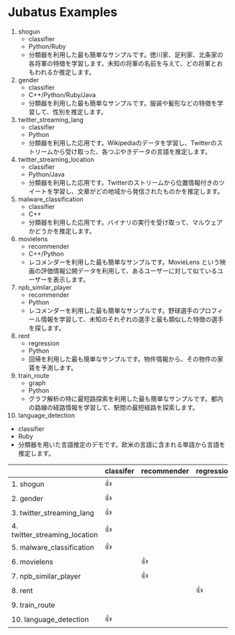 Jubatus Examples
================

1. shogun
   - classifier
   - Python/Ruby
   - 分類器を利用した最も簡単なサンプルです。徳川家、足利家、北条家の各将軍の特徴を学習します。未知の将軍の名前を与えて、どの将軍とおもわれるか推定します。
2. gender
   - classifier
   - C++/Python/Ruby/Java
   - 分類器を利用した最も簡単なサンプルです。服装や髪形などの特徴を学習して、性別を推定します。
3. twitter\_streaming\_lang
   - classifier
   - Python
   - 分類器を利用した応用です。Wikipediaのデータを学習し、Twitterのストリームから受け取った、各つぶやきデータの言語を推定します。
4. twitter\_streaming\_location
   - classifier
   - Python/Java
   - 分類器を利用した応用です。Twitterのストリームから位置情報付きのツイートを学習し、文章がどの地域から発信されたものかを推定します。
5. malware\_classification
   - classifier
   - C++
   - 分類器を利用した応用です。バイナリの実行を受け取って、マルウェアかどうかを推定します。
6. movielens
   - recommender
   - C++/Python
   - レコメンダーを利用した最も簡単なサンプルです。MovieLens という映画の評価情報公開データを利用して、あるユーザーに対して似ているユーザーを表示します。
7. npb\_similar\_player
   - recommender
   - Python
   - レコメンダーを利用した最も簡単なサンプルです。野球選手のプロフィール情報を学習して、未知のそれぞれの選手と最も類似した特徴の選手を探します。
8. rent
   - regression
   - Python
   - 回帰を利用した最も簡単なサンプルです。物件情報から、その物件の家賃を予測します。
9. train\_route
   - graph
   - Python
   - グラフ解析の特に最短路探索を利用した最も簡単なサンプルです。都内の路線の経路情報を学習して、駅間の最短経路を探索します。
10. language\_detection
   - classifier
   - Ruby
   - 分類器を用いた言語推定のデモです。欧米の言語に含まれる単語から言語を推定します。

|                                     | classifer | recommender | regression | stat | graph | Language     |
|-------------------------------------|-----------|-------------|------------|------|-------|--------------|
| 1. shogun                           | :+1:      |             |            |      |       | Py/Ru        |
| 2. gender                           | :+1:      |             |            |      |       | C++/Py/Ru/Ja |
| 3. twitter\_streaming\_lang         | :+1:      |             |            |      |       | Py           |
| 4. twitter\_streaming\_location     | :+1:      |             |            |      |       | Py/Ja        |
| 5. malware\_classification          | :+1:      |             |            |      |       | C++          |
| 6. movielens                        |           | :+1:        |            |      |       | C++/Py       |
| 7. npb\_similar\_player             |           | :+1:        |            |      |       | Py           |
| 8. rent                             |           |             | :+1:       |      |       | Py/Ru        |
| 9. train\_route                     |           |             |            |      | :+1:  | Py           |
|10. language\_detection              | :+1:      |             |            |      |       | Ru           |

